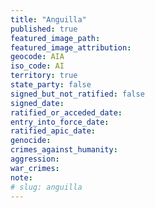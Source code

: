 ```yaml
---
title: "Anguilla"
published: true
featured_image_path:
featured_image_attribution:
geocode: AIA
iso_code: AI
territory: true
state_party: false
signed_but_not_ratified: false
signed_date:
ratified_or_acceded_date:
entry_into_force_date:
ratified_apic_date:
genocide:
crimes_against_humanity:
aggression:
war_crimes:
note:
# slug: anguilla
---
```


